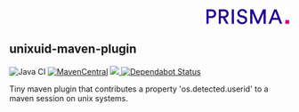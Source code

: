 <div align="right"><a target="myNextJob" href="https://www.prisma-capacity.eu/careers#job-offers">
    <img class="inline" src="prisma.png">
</a></div>

## unixuid-maven-plugin

![Java CI](https://github.com/prisma-capacity/unixuid-maven-plugin/workflows/Java%20CI/badge.svg?branch=master)
[![MavenCentral](https://img.shields.io/maven-central/v/eu.prismacapacity/unixuid-maven-plugin)](http://search.maven.org/#search%7Cgav%7C1%7Cg%3A%22eu.prismacapacity%22)
<a href="https://www.apache.org/licenses/LICENSE-2.0">
    <img class="inline" src="https://img.shields.io/badge/license-ASL2-green.svg?style=flat">
</a>
[![Dependabot Status](https://api.dependabot.com/badges/status?host=github&repo=prisma-capacity/unixuid-maven-plugin)](https://dependabot.com)

Tiny maven plugin that contributes a property 'os.detected.userid' to a maven session on unix systems.
